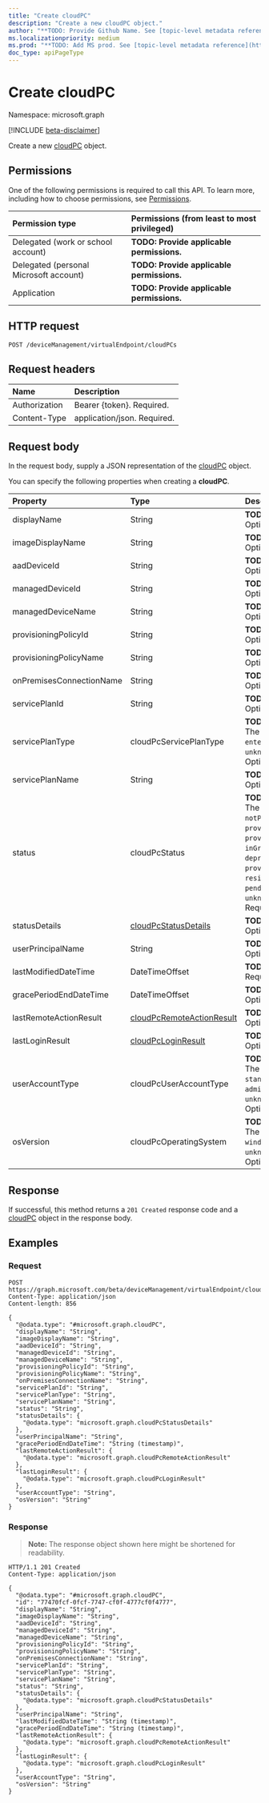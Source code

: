```yaml
---
title: "Create cloudPC"
description: "Create a new cloudPC object."
author: "**TODO: Provide Github Name. See [topic-level metadata reference](https://msgo.azurewebsites.net/add/document/guidelines/metadata.html#topic-level-metadata)**"
ms.localizationpriority: medium
ms.prod: "**TODO: Add MS prod. See [topic-level metadata reference](https://msgo.azurewebsites.net/add/document/guidelines/metadata.html#topic-level-metadata)**"
doc_type: apiPageType
---
```


# Create cloudPC
Namespace: microsoft.graph

[!INCLUDE [beta-disclaimer](../../includes/beta-disclaimer.md)]

Create a new [cloudPC](../resources/cloudpc.md) object.

## Permissions
One of the following permissions is required to call this API. To learn more, including how to choose permissions, see [Permissions](/graph/permissions-reference).

|Permission type|Permissions (from least to most privileged)|
|:---|:---|
|Delegated (work or school account)|**TODO: Provide applicable permissions.**|
|Delegated (personal Microsoft account)|**TODO: Provide applicable permissions.**|
|Application|**TODO: Provide applicable permissions.**|

## HTTP request

<!-- {
  "blockType": "ignored"
}
-->
``` http
POST /deviceManagement/virtualEndpoint/cloudPCs
```

## Request headers
|Name|Description|
|:---|:---|
|Authorization|Bearer {token}. Required.|
|Content-Type|application/json. Required.|

## Request body
In the request body, supply a JSON representation of the [cloudPC](../resources/cloudpc.md) object.

You can specify the following properties when creating a **cloudPC**.

|Property|Type|Description|
|:---|:---|:---|
|displayName|String|**TODO: Add Description** Optional.|
|imageDisplayName|String|**TODO: Add Description** Optional.|
|aadDeviceId|String|**TODO: Add Description** Optional.|
|managedDeviceId|String|**TODO: Add Description** Optional.|
|managedDeviceName|String|**TODO: Add Description** Optional.|
|provisioningPolicyId|String|**TODO: Add Description** Optional.|
|provisioningPolicyName|String|**TODO: Add Description** Optional.|
|onPremisesConnectionName|String|**TODO: Add Description** Optional.|
|servicePlanId|String|**TODO: Add Description** Optional.|
|servicePlanType|cloudPcServicePlanType|**TODO: Add Description**. The possible values are: `enterprise`, `business`, `unknownFutureValue`. Optional.|
|servicePlanName|String|**TODO: Add Description** Optional.|
|status|cloudPcStatus|**TODO: Add Description**. The possible values are: `notProvisioned`, `provisioning`, `provisioned`, `inGracePeriod`, `deprovisioning`, `failed`, `provisionedWithWarnings`, `resizing`, `pendingProvision`, `unknownFutureValue`. Required.|
|statusDetails|[cloudPcStatusDetails](../resources/cloudpcstatusdetails.md)|**TODO: Add Description** Optional.|
|userPrincipalName|String|**TODO: Add Description** Optional.|
|lastModifiedDateTime|DateTimeOffset|**TODO: Add Description** Required.|
|gracePeriodEndDateTime|DateTimeOffset|**TODO: Add Description** Optional.|
|lastRemoteActionResult|[cloudPcRemoteActionResult](../resources/cloudpcremoteactionresult.md)|**TODO: Add Description** Optional.|
|lastLoginResult|[cloudPcLoginResult](../resources/cloudpcloginresult.md)|**TODO: Add Description** Optional.|
|userAccountType|cloudPcUserAccountType|**TODO: Add Description**. The possible values are: `standardUser`, `administrator`, `unknownFutureValue`. Optional.|
|osVersion|cloudPcOperatingSystem|**TODO: Add Description**. The possible values are: `windows10`, `windows11`, `unknownFutureValue`. Optional.|



## Response

If successful, this method returns a `201 Created` response code and a [cloudPC](../resources/cloudpc.md) object in the response body.

## Examples

### Request
<!-- {
  "blockType": "request",
  "name": "create_cloudpc_from_"
}
-->
``` http
POST https://graph.microsoft.com/beta/deviceManagement/virtualEndpoint/cloudPCs
Content-Type: application/json
Content-length: 856

{
  "@odata.type": "#microsoft.graph.cloudPC",
  "displayName": "String",
  "imageDisplayName": "String",
  "aadDeviceId": "String",
  "managedDeviceId": "String",
  "managedDeviceName": "String",
  "provisioningPolicyId": "String",
  "provisioningPolicyName": "String",
  "onPremisesConnectionName": "String",
  "servicePlanId": "String",
  "servicePlanType": "String",
  "servicePlanName": "String",
  "status": "String",
  "statusDetails": {
    "@odata.type": "microsoft.graph.cloudPcStatusDetails"
  },
  "userPrincipalName": "String",
  "gracePeriodEndDateTime": "String (timestamp)",
  "lastRemoteActionResult": {
    "@odata.type": "microsoft.graph.cloudPcRemoteActionResult"
  },
  "lastLoginResult": {
    "@odata.type": "microsoft.graph.cloudPcLoginResult"
  },
  "userAccountType": "String",
  "osVersion": "String"
}
```


### Response
>**Note:** The response object shown here might be shortened for readability.
<!-- {
  "blockType": "response",
  "truncated": true,
  "@odata.type": "microsoft.graph.cloudPC"
}
-->
``` http
HTTP/1.1 201 Created
Content-Type: application/json

{
  "@odata.type": "#microsoft.graph.cloudPC",
  "id": "77470fcf-0fcf-7747-cf0f-4777cf0f4777",
  "displayName": "String",
  "imageDisplayName": "String",
  "aadDeviceId": "String",
  "managedDeviceId": "String",
  "managedDeviceName": "String",
  "provisioningPolicyId": "String",
  "provisioningPolicyName": "String",
  "onPremisesConnectionName": "String",
  "servicePlanId": "String",
  "servicePlanType": "String",
  "servicePlanName": "String",
  "status": "String",
  "statusDetails": {
    "@odata.type": "microsoft.graph.cloudPcStatusDetails"
  },
  "userPrincipalName": "String",
  "lastModifiedDateTime": "String (timestamp)",
  "gracePeriodEndDateTime": "String (timestamp)",
  "lastRemoteActionResult": {
    "@odata.type": "microsoft.graph.cloudPcRemoteActionResult"
  },
  "lastLoginResult": {
    "@odata.type": "microsoft.graph.cloudPcLoginResult"
  },
  "userAccountType": "String",
  "osVersion": "String"
}
```

